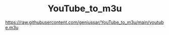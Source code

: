 
<h1 align="center"> YouTube_to_m3u </h1>

https://raw.githubusercontent.com/geniussar/YouTube_to_m3u/main/youtube.m3u

